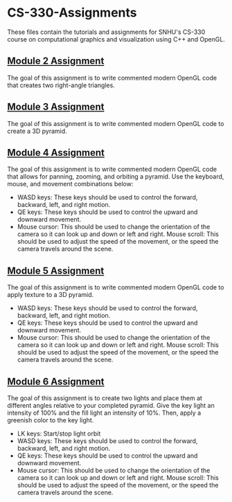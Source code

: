 # CS-330-Assignments

These files contain the tutorials and assignments for SNHU's CS-330 course on computational graphics and visualization using C++ and OpenGL.

## [Module 2 Assignment](../module02assignment)

The goal of this assignment is to write commented modern OpenGL code that creates two right-angle triangles.

## [Module 3 Assignment](../module03assignment)

The goal of this assignment is to write commented modern OpenGL code to create a 3D pyramid.

## [Module 4 Assignment](../module04assignment)

The goal of this assignment is to write commented modern OpenGL code that allows for panning, zooming, and orbiting a pyramid. Use the keyboard, mouse, and movement combinations below:

- WASD keys: These keys should be used to control the forward, backward, left, and right motion.
- QE keys: These keys should be used to control the upward and downward movement.
- Mouse cursor: This should be used to change the orientation of the camera so it can look up and down or left and right. Mouse scroll: This should be used to adjust the speed of the movement, or the speed the camera travels around the scene.

## [Module 5 Assignment](../module05assignment)

The goal of this assignment is to write commented modern OpenGL code to apply texture to a 3D pyramid.

- WASD keys: These keys should be used to control the forward, backward, left, and right motion.
- QE keys: These keys should be used to control the upward and downward movement.
- Mouse cursor: This should be used to change the orientation of the camera so it can look up and down or left and right. Mouse scroll: This should be used to adjust the speed of the movement, or the speed the camera travels around the scene.

## [Module 6 Assignment](../module06assignment)

The goal of this assignment is to create two lights and place them at different angles relative to your completed pyramid. Give the key light an intensity of 100% and the fill light an intensity of 10%. Then, apply a greenish color to the key light.

- LK keys: Start/stop light orbit
- WASD keys: These keys should be used to control the forward, backward, left, and right motion.
- QE keys: These keys should be used to control the upward and downward movement.
- Mouse cursor: This should be used to change the orientation of the camera so it can look up and down or left and right. Mouse scroll: This should be used to adjust the speed of the movement, or the speed the camera travels around the scene.
